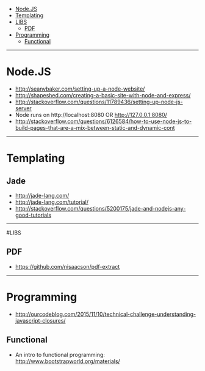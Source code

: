 + [Node.JS](#node.js)
+ [Templating](#templating)
+ [LIBS](#libs)
   + [PDF](#pdf)
+ [Programming](#programming)
   + [Functional](#functional)

----

# Node.JS
+ http://seanvbaker.com/setting-up-a-node-website/
+ http://shapeshed.com/creating-a-basic-site-with-node-and-express/
+ http://stackoverflow.com/questions/11789436/setting-up-node-js-server
+ Node runs on http://localhost:8080 OR http://127.0.0.1:8080/
+ http://stackoverflow.com/questions/6126584/how-to-use-node-js-to-build-pages-that-are-a-mix-between-static-and-dynamic-cont


----

# Templating
## Jade
+ http://jade-lang.com/
+ http://jade-lang.com/tutorial/ 
+ http://stackoverflow.com/questions/5200175/jade-and-nodejs-any-good-tutorials

----

#LIBS
## PDF 
+ https://github.com/nisaacson/pdf-extract

----

# Programming
+ http://ourcodeblog.com/2015/11/10/technical-challenge-understanding-javascript-closures/

## Functional
+ An intro to functional programming: http://www.bootstrapworld.org/materials/ 

